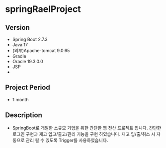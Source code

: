 # springRaelProject
## Version 
- Spring Boot 2.7.3
- Java 17
- (외부)Apache-tomcat 9.0.65
- Gradle
- Oracle 19.3.0.0
- JSP
- 
## Project Period
- 1 month


## Description
- SpringBoot로 개발한 소규모 기업을 위한 간단한 웹 전산 프로젝트 입니다. 간단한 로그인 구현과 재고 입고/출고/관리 기능을 구현 하였습니다. 재고 입/출/취소 시 자동으로 관리 될 수 있도록 Trigger를 사용하였습니다.
  
